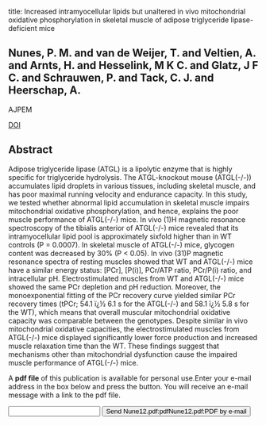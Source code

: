 title: Increased intramyocellular lipids but unaltered in vivo mitochondrial oxidative phosphorylation in skeletal muscle of adipose triglyceride lipase-deficient mice

## Nunes, P. M. and van de Weijer, T. and Veltien, A. and Arnts, H. and Hesselink, M K C. and Glatz, J F C. and Schrauwen, P. and Tack, C. J. and Heerschap, A.
AJPEM

<a href="https://doi.org/10.1152/ajpendo.00597.2011">DOI</a>

## Abstract
Adipose triglyceride lipase (ATGL) is a lipolytic enzyme that is highly specific for triglyceride hydrolysis. The ATGL-knockout mouse (ATGL(-/-)) accumulates lipid droplets in various tissues, including skeletal muscle, and has poor maximal running velocity and endurance capacity. In this study, we tested whether abnormal lipid accumulation in skeletal muscle impairs mitochondrial oxidative phosphorylation, and hence, explains the poor muscle performance of ATGL(-/-) mice. In vivo (1)H magnetic resonance spectroscopy of the tibialis anterior of ATGL(-/-) mice revealed that its intramyocellular lipid pool is approximately sixfold higher than in WT controls (P = 0.0007). In skeletal muscle of ATGL(-/-) mice, glycogen content was decreased by 30% (P < 0.05). In vivo (31)P magnetic resonance spectra of resting muscles showed that WT and ATGL(-/-) mice have a similar energy status: [PCr], [P(i)], PCr/ATP ratio, PCr/P(i) ratio, and intracellular pH. Electrostimulated muscles from WT and ATGL(-/-) mice showed the same PCr depletion and pH reduction. Moreover, the monoexponential fitting of the PCr recovery curve yielded similar PCr recovery times (tPCr; 54.1 ï¿½ 6.1 s for the ATGL(-/-) and 58.1 ï¿½ 5.8 s for the WT), which means that overall muscular mitochondrial oxidative capacity was comparable between the genotypes. Despite similar in vivo mitochondrial oxidative capacities, the electrostimulated muscles from ATGL(-/-) mice displayed significantly lower force production and increased muscle relaxation time than the WT. These findings suggest that mechanisms other than mitochondrial dysfunction cause the impaired muscle performance of ATGL(-/-) mice.

A <b>pdf file</b> of this publication is available for personal use.Enter your e-mail address in the box below and press the button. You will receive an e-mail message with a link to the pdf file.
<form action="sender.php">  <input type="text" name="email">  <input type="submit" value="Send Nune12.pdf:pdfNune12.pdf:PDF by e-mail"></form>